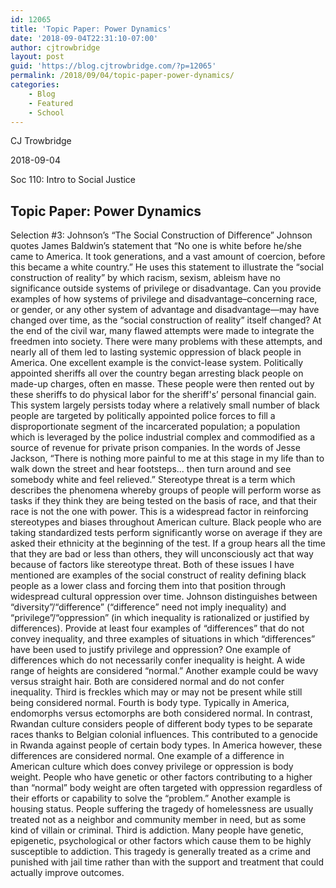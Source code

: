 ```yaml
---
id: 12065
title: 'Topic Paper: Power Dynamics'
date: '2018-09-04T22:31:10-07:00'
author: cjtrowbridge
layout: post
guid: 'https://blog.cjtrowbridge.com/?p=12065'
permalink: /2018/09/04/topic-paper-power-dynamics/
categories:
    - Blog
    - Featured
    - School
---
```


CJ Trowbridge

2018-09-04

Soc 110: Intro to Social Justice

## Topic Paper: Power Dynamics

Selection #3: Johnson’s “The Social Construction of Difference” Johnson quotes James Baldwin’s statement that “No one is white before he/she came to America. It took generations, and a vast amount of coercion, before this became a white country.” He uses this statement to illustrate the “social construction of reality” by which racism, sexism, ableism have no significance outside systems of privilege or disadvantage. Can you provide examples of how systems of privilege and disadvantage–concerning race, or gender, or any other system of advantage and disadvantage—may have changed over time, as the “social construction of reality” itself changed? At the end of the civil war, many flawed attempts were made to integrate the freedmen into society. There were many problems with these attempts, and nearly all of them led to lasting systemic oppression of black people in America. One excellent example is the convict-lease system. Politically appointed sheriffs all over the country began arresting black people on made-up charges, often en masse. These people were then rented out by these sheriffs to do physical labor for the sheriff's’ personal financial gain. This system largely persists today where a relatively small number of black people are targeted by politically appointed police forces to fill a disproportionate segment of the incarcerated population; a population which is leveraged by the police industrial complex and commodified as a source of revenue for private prison companies. In the words of Jesse Jackson, “There is nothing more painful to me at this stage in my life than to walk down the street and hear footsteps... then turn around and see somebody white and feel relieved.” Stereotype threat is a term which describes the phenomena whereby groups of people will perform worse as tasks if they think they are being tested on the basis of race, and that their race is not the one with power. This is a widespread factor in reinforcing stereotypes and biases throughout American culture. Black people who are taking standardized tests perform significantly worse on average if they are asked their ethnicity at the beginning of the test. If a group hears all the time that they are bad or less than others, they will unconsciously act that way because of factors like stereotype threat. Both of these issues I have mentioned are examples of the social construct of reality defining black people as a lower class and forcing them into that position through widespread cultural oppression over time. Johnson distinguishes between “diversity”/“difference” (“difference” need not imply inequality) and “privilege”/“oppression” (in which inequality is rationalized or justified by differences). Provide at least four examples of “differences” that do not convey inequality, and three examples of situations in which “differences” have been used to justify privilege and oppression? One example of differences which do not necessarily confer inequality is height. A wide range of heights are considered “normal.” Another example could be wavy versus straight hair. Both are considered normal and do not confer inequality. Third is freckles which may or may not be present while still being considered normal. Fourth is body type. Typically in America, endomorphs versus ectomorphs are both considered normal. In contrast, Rwandan culture considers people of different body types to be separate races thanks to Belgian colonial influences. This contributed to a genocide in Rwanda against people of certain body types. In America however, these differences are considered normal. One example of a difference in American culture which does convey privilege or oppression is body weight. People who have genetic or other factors contributing to a higher than “normal” body weight are often targeted with oppression regardless of their efforts or capability to solve the “problem.” Another example is housing status. People suffering the tragedy of homelessness are usually treated not as a neighbor and community member in need, but as some kind of villain or criminal. Third is addiction. Many people have genetic, epigenetic, psychological or other factors which cause them to be highly susceptible to addiction. This tragedy is generally treated as a crime and punished with jail time rather than with the support and treatment that could actually improve outcomes.